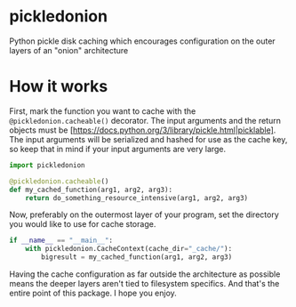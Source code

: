 # pickledonion
Python pickle disk caching which encourages configuration on the outer layers of an "onion" architecture

# How it works

First, mark the function you want to cache with the `@pickledonion.cacheable()` decorator. The input arguments and the return objects must be [https://docs.python.org/3/library/pickle.html|picklable]. The input arguments will be serialized and hashed for use as the cache key, so keep that in mind if your input arguments are very large.

```python
import pickledonion

@pickledonion.cacheable()
def my_cached_function(arg1, arg2, arg3):
    return do_something_resource_intensive(arg1, arg2, arg3)
```

Now, preferably on the outermost layer of your program, set the directory you would like to use for cache storage.

```python
if __name__ == "__main__":
    with pickledonion.CacheContext(cache_dir="_cache/"):
        bigresult = my_cached_function(arg1, arg2, arg3)
```

Having the cache configuration as far outside the architecture as possible means the deeper layers aren't tied to filesystem specifics. And that's the entire point of this package. I hope you enjoy.
